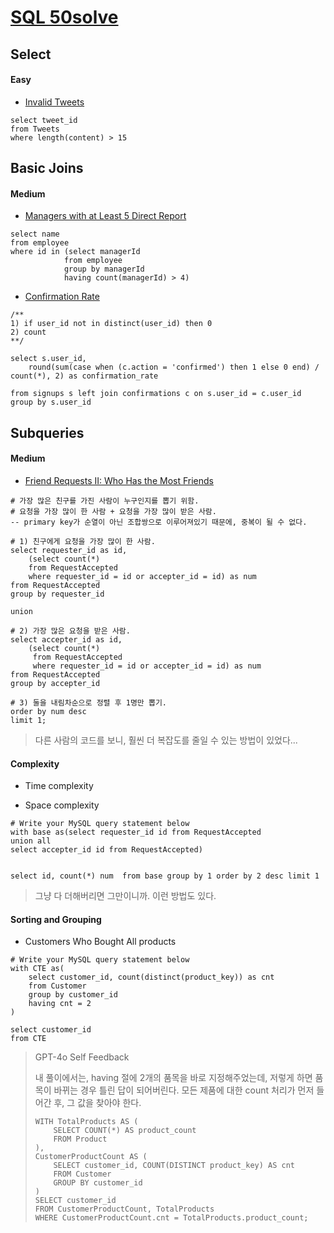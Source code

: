 # [SQL 50solve](https://leetcode.com/studyplan/top-sql-50/)



## Select

#### Easy

- [Invalid Tweets](https://leetcode.com/problems/invalid-tweets/submissions/?envType=study-plan-v2&envId=top-sql-50)


```mysql
select tweet_id
from Tweets
where length(content) > 15
```





## Basic Joins

#### Medium

- [Managers with at Least 5 Direct Report](https://leetcode.com/problems/managers-with-at-least-5-direct-reports/description/?envType=study-plan-v2&envId=top-sql-50)

```mysql
select name
from employee
where id in (select managerId 
            from employee
            group by managerId
            having count(managerId) > 4)
```



- [Confirmation Rate](http://leetcode.com/problems/confirmation-rate/?envType=study-plan-v2&envId=top-sql-50)

```mysql
/**
1) if user_id not in distinct(user_id) then 0
2) count
**/

select s.user_id, 
    round(sum(case when (c.action = 'confirmed') then 1 else 0 end) / count(*), 2) as confirmation_rate

from signups s left join confirmations c on s.user_id = c.user_id
group by s.user_id
```



## Subqueries



#### Medium

- [Friend Requests II: Who Has the Most Friends](https://leetcode.com/problems/friend-requests-ii-who-has-the-most-friends/description/?envType=study-plan-v2&envId=top-sql-50)

```mysql
# 가장 많은 친구를 가진 사람이 누구인지를 뽑기 위함.
# 요청을 가장 많이 한 사람 + 요청을 가장 많이 받은 사람.
-- primary key가 순열이 아닌 조합쌍으로 이루어져있기 때문에, 중복이 될 수 없다. 

# 1) 친구에게 요청을 가장 많이 한 사람.
select requester_id as id,
    (select count(*) 
    from RequestAccepted  
    where requester_id = id or accepter_id = id) as num    
from RequestAccepted
group by requester_id 

union 
 
# 2) 가장 많은 요청을 받은 사람.
select accepter_id as id,
    (select count(*) 
     from RequestAccepted  
     where requester_id = id or accepter_id = id) as num
from RequestAccepted
group by accepter_id

# 3) 둘을 내림차순으로 정렬 후 1명만 뽑기.
order by num desc
limit 1; 
```



> 다른 사람의 코드를 보니, 훨씬 더 복잡도를 줄일 수 있는 방법이 있었다...

#### Complexity

- Time complexity

- Space complexity

```mysql
# Write your MySQL query statement below
with base as(select requester_id id from RequestAccepted
union all
select accepter_id id from RequestAccepted)


select id, count(*) num  from base group by 1 order by 2 desc limit 1
```

> 그냥 다 더해버리면 그만이니까. 이런 방법도 있다.



#### Sorting and Grouping

- Customers Who Bought All products

```mysql
# Write your MySQL query statement below
with CTE as(
    select customer_id, count(distinct(product_key)) as cnt
    from Customer
    group by customer_id
    having cnt = 2
)

select customer_id
from CTE
```

> GPT-4o Self Feedback
>
> 내 풀이에서는, having 절에 2개의 품목을 바로 지정해주었는데, 저렇게 하면 품목이 바뀌는 경우 틀린 답이 되어버린다. 모든 제품에 대한 count 처리가 먼저 들어간 후, 그 값을 찾아야 한다.
>
> ```mysql
> WITH TotalProducts AS (
>     SELECT COUNT(*) AS product_count
>     FROM Product
> ),
> CustomerProductCount AS (
>     SELECT customer_id, COUNT(DISTINCT product_key) AS cnt
>     FROM Customer
>     GROUP BY customer_id
> )
> SELECT customer_id
> FROM CustomerProductCount, TotalProducts
> WHERE CustomerProductCount.cnt = TotalProducts.product_count;
> 
> ```

